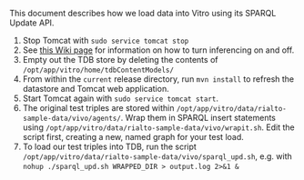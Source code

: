 This document describes how we load data into Vitro using its SPARQL Update API.

1. Stop Tomcat with `sudo service tomcat stop`
2. See [this Wiki page](https://github.com/sul-dlss/rialto/wiki/Disable-enable-inferencing-at-startup) for information on how to turn inferencing on and off.
3. Empty out the TDB store by deleting the contents of `/opt/app/vitro/home/tdbContentModels/`
4. From within the `current` release directory, run `mvn install` to refresh the datastore and Tomcat web application.
5. Start Tomcat again with `sudo service tomcat start`.
6. The original test triples are stored within `/opt/app/vitro/data/rialto-sample-data/vivo/agents/`. Wrap them in SPARQL insert statements using `/opt/app/vitro/data/rialto-sample-data/vivo/wrapit.sh`. Edit the script first, creating a new, named graph for your test load.
7. To load our test triples into TDB, run the script `/opt/app/vitro/data/rialto-sample-data/vivo/sparql_upd.sh`, e.g. with `nohup ./sparql_upd.sh WRAPPED_DIR > output.log 2>&1 &`